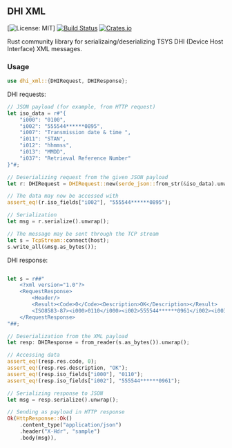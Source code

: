 ## DHI XML
[![License: MIT](https://img.shields.io/crates/l/dhi-xml)]
[![Build Status](https://travis-ci.org/timgabets/dhi-xml.svg?branch=master)](https://travis-ci.org/timgabets/dhi-xml)
[![Crates.io](https://img.shields.io/crates/v/dhi_xml.svg)](https://crates.io/crates/dhi-xml)

Rust community library for serializaing/deserializing TSYS DHI (Device Host Interface) XML messages.

### Usage

```rust
use dhi_xml::{DHIRequest, DHIResponse};
```

DHI requests:
```rust
// JSON payload (for example, from HTTP request)
let iso_data = r#"{
    "i000": "0100",
    "i002": "555544******0895",
    "i007": "Transmission date & time ",
    "i011": "STAN",
    "i012": "hhmmss",
    "i013": "MMDD",
    "i037": "Retrieval Reference Number"
}"#;

// Deserializing request from the given JSON payload
let r: DHIRequest = DHIRequest::new(serde_json::from_str(&iso_data).unwrap());

// The data may now be accessed with
assert_eq!(r.iso_fields["i002"], "555544******0895");

// Serialization
let msg = r.serialize().unwrap();

// The message may be sent through the TCP stream
let s = TcpStream::connect(host);
s.write_all(&msg.as_bytes());
```

DHI response:
```rust

let s = r##"
    <?xml version="1.0"?>
    <RequestResponse>
        <Header/>
        <Result><Code>0</Code><Description>OK</Description></Result>
     	<ISO8583-87><i000>0110</i000><i002>555544******0961</i002><i003>300000</i003><i004>000000000000</i004><i007>2804114717</i007></ISO8583-87>"
    </RequestResponse>
"##;

// Deserialization from the XML payload
let resp: DHIResponse = from_reader(s.as_bytes()).unwrap();

// Accessing data
assert_eq!(resp.res.code, 0);
assert_eq!(resp.res.description, "OK");
assert_eq!(resp.iso_fields["i000"], "0110");
assert_eq!(resp.iso_fields["i002"], "555544******0961");

// Serializing response to JSON
let msg = resp.serialize().unwrap();

// Sending as payload in HTTP response
Ok(HttpResponse::Ok()
    .content_type("application/json")
    .header("X-Hdr", "sample")
    .body(msg)),
```

